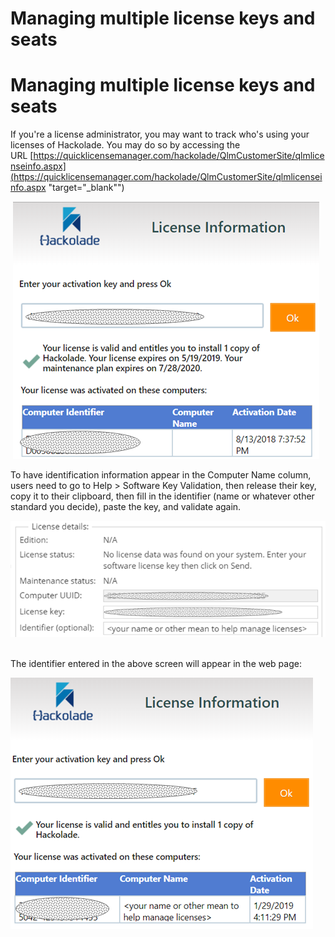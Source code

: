 # Managing multiple license keys and seats

# Managing multiple license keys and seats

If you're a license administrator, you may want to track who's using your licenses of Hackolade. You may do so by accessing the URL [https://quicklicensemanager.com/hackolade/QlmCustomerSite/qlmlicenseinfo.aspx](<https://quicklicensemanager.com/hackolade/QlmCustomerSite/qlmlicenseinfo.aspx> "target=\"\_blank\"")

 ![Image](<lib/QLM%20-%20License%20Manager%20no%20identification.png>)

To have identification information appear in the Computer Name column, users need to go to Help \> Software Key Validation, then release their key, copy it to their clipboard, then fill in the identifier (name or whatever other standard you decide), paste the key, and validate again.

![Image](<lib/QLM%20-%20License%20Manager%20-%20identification.png>)

\
The identifier entered in the above screen will appear in the web page:

![Image](<lib/QLM%20-%20License%20Manager%20with%20identification.png>)

